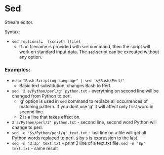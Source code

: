 # Sed 
Stream editor.

Syntax:
* `sed [options]…  [script] [file]`
	* If no filename is provided with `sed` command, then the script will work on standard input data. The `sed` script can be executed without any option.

### Examples:

* `echo "Bash Scripting Language" | sed 's/Bash/Perl/'` 
	* Basic text substitution, changes Bash to Perl.
* `sed '2 s/Python/perl/g' python.txt` - everything on second line will be changed from Python to perl.
	* ‘g’ option is used in `sed` command to replace all occurrences of matching pattern. If you dont use 'g' it will affect only first word in second line.
	* 2 is a line that takes effect on.
* `2 s/Python/perl/2' python.txt` - second line, second word Python will change to perl.
* `sed -e '$s/Python/perl/g' text.txt` - last line on a file will get all Python words replaced to perl. `$` by s is expression to the last.
* `sed -n '3,3p' text.txt` - print 3 line of a text.txt file. `sed -n '$p' text.txt` - same result  
